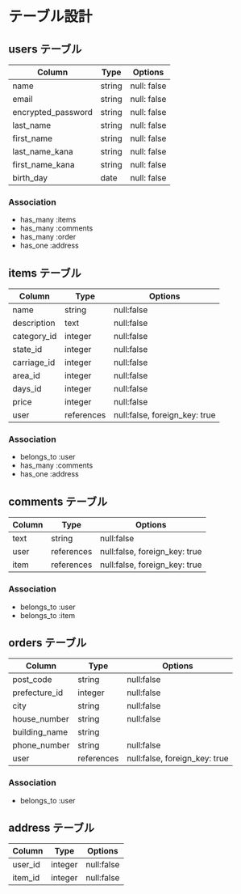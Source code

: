 # テーブル設計

## users テーブル

| Column             | Type   | Options     |
| ---------------    | ------ | ----------- |
| name               | string | null: false |
| email              | string | null: false |
| encrypted_password | string | null: false |
| last_name          | string | null: false |
| first_name         | string | null: false |
| last_name_kana     | string | null: false |
| first_name_kana    | string | null: false |
| birth_day          | date   | null: false   |

### Association
- has_many :items
- has_many :comments
- has_many :order
- has_one :address

## items テーブル

| Column             | Type        | Options                       |
| ------------------ | -------     | ----------------------------- |
| name               | string      | null:false                    |
| description        | text        | null:false                    |
| category_id        | integer     | null:false                    |
| state_id           | integer     | null:false                    |
| carriage_id        | integer     | null:false                    |
| area_id            | integer     | null:false                    |
| days_id            | integer     | null:false                    |
| price              | integer     | null:false                    |
| user               | references  | null:false, foreign_key: true |

### Association
- belongs_to :user
- has_many :comments
- has_one :address

## comments テーブル

| Column             | Type        | Options                       |
| ------------------ | -------     | ----------------------------- |
| text               | string      | null:false                    |
| user               | references  | null:false, foreign_key: true |
| item               | references  | null:false, foreign_key: true |

### Association
- belongs_to :user
- belongs_to :item

## orders テーブル

| Column             | Type        | Options                       |
| ------------------ | -------     | ----------------------------- |
| post_code          | string      | null:false                    |
| prefecture_id      | integer     | null:false                    |
| city               | string      | null:false                    |
| house_number       | string      | null:false                    |
| building_name      | string      |                               |
| phone_number       | string     | null:false                    |
| user               | references  | null:false, foreign_key: true |

### Association
- belongs_to :user

## address テーブル

| Column             | Type        | Options                       |
| ------- | ------- | ----------------------------- |
| user_id | integer | null:false                    |
| item_id | integer | null:false                    |